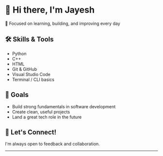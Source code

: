 # 👋 Hi there, I'm Jayesh

🎯 Focused on learning, building, and improving every day

## 🛠️ Skills & Tools
- Python
- C++
- HTML 
- Git & GitHub
- Visual Studio Code
- Terminal / CLI basics

## 🎯 Goals
- Build strong fundamentals in software development
- Create clean, useful projects
- Land a great tech role in the future

## 💬 Let's Connect!
I'm always open to feedback and collaboration.

---


<!--
**itsjayeshk/itsjayeshk** is a ✨ _special_ ✨ repository because its `README.md` (this file) appears on your GitHub profile.

Here are some ideas to get you started:

- 🔭 I’m currently working on ...
- 🌱 I’m currently learning ...
- 👯 I’m looking to collaborate on ...
- 🤔 I’m looking for help with ...
- 💬 Ask me about ...
- 📫 How to reach me: ...
- 😄 Pronouns: ...
- ⚡ Fun fact: ...
-->
